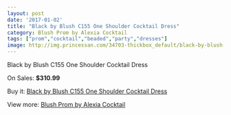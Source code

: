 ```yaml
---
layout: post
date: '2017-01-02'
title: "Black by Blush C155 One Shoulder Cocktail Dress"
category: Blush Prom by Alexia Cocktail
tags: ["prom","cocktail","beaded","party","dresses"]
image: http://img.princessan.com/34703-thickbox_default/black-by-blush-c155-one-shoulder-cocktail-dress.jpg
---
```

Black by Blush C155 One Shoulder Cocktail Dress

On Sales: **$310.99**
<a href="https://www.princessan.com/en/16257-black-by-blush-c155-one-shoulder-cocktail-dress.html"><amp-img layout="responsive" width="600" height="600" src="//img.princessan.com/34703-thickbox_default/black-by-blush-c155-one-shoulder-cocktail-dress.jpg" alt="Black by Blush C155 One Shoulder Cocktail Dress 0" /></a>
<a href="https://www.princessan.com/en/16257-black-by-blush-c155-one-shoulder-cocktail-dress.html"><amp-img layout="responsive" width="600" height="600" src="//img.princessan.com/34704-thickbox_default/black-by-blush-c155-one-shoulder-cocktail-dress.jpg" alt="Black by Blush C155 One Shoulder Cocktail Dress 1" /></a>

Buy it: [Black by Blush C155 One Shoulder Cocktail Dress](https://www.princessan.com/en/16257-black-by-blush-c155-one-shoulder-cocktail-dress.html "Black by Blush C155 One Shoulder Cocktail Dress")

View more: [Blush Prom by Alexia Cocktail](https://www.princessan.com/en/134- "Blush Prom by Alexia Cocktail")